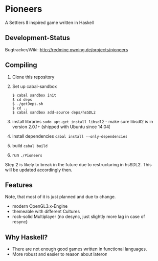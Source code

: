 # Pioneers

A Settlers II inspired game written in Haskell

## Development-Status

Bugtracker/Wiki: http://redmine.pwning.de/projects/pioneers

## Compiling

1. 	Clone this repository
2. 	Set up cabal-sandbox

		$ cabal sandbox init
		$ cd deps
		$ ./getDeps.sh
		$ cd ..
		$ cabal sandbox add-source deps/hsSDL2
3. 	install libraries `sudo apt-get install libsdl2` - make sure libsdl2 is in version 2.0.1+ (shipped with Ubuntu since 14.04)
4. 	install dependencies `cabal install --only-dependencies`
5. 	build `cabal build`
6. 	run `./Pioneers`

Step 2 is likely to break in the future due to restructuring in hsSDL2. This will be updated accordingly then.

## Features

Note, that most of it is just planned and due to change.

- modern OpenGL3.x-Engine
- themeable with different Cultures
- rock-solid Multiplayer (no desync, just slightly more lag in case of resync)

## Why Haskell?

- There are not enough good games written in functional languages.
- More robust and easier to reason about lateron

